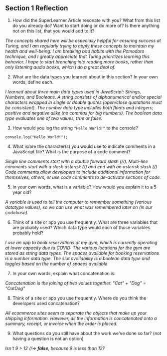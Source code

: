 ## Section 1 Reflection

1. How did the SuperLearner Article resonate with you? What from this list do you already do? Want to start doing or do more of? Is there anything not on this list, that you would add to it?

_The concepts shared here will be especially helpful for ensuring success at Turing, and I am regularly trying to apply these concepts to maintain my health and well-being. I am breaking bad habits with the Pomodoro technique, and I greatly appreciate that Turing prioritizes learning this behavior. I hope to start branching into reading more books, rather than only listening audio books, which I do a great deal of._

2. What are the data types you learned about in this section? In your own words, define each.

_I learned about three main data types used in JavaScript: Strings, Numbers, and Booleans._
_A string consists of alphanumerical and/or special characters wrapped in single or double quotes (open/close quotations must be consistent)._
_The number data type includes both floats and integers; positive and negative alike (no commas for big numbers)._
_The boolean data type evaluates one of two values, true or false._

3. How would you log the string `"Hello World!"` to the console?

`console.log("Hello World!");`

4. What is/are the character(s) you would use to indicate comments in a JavaScript file? What is the purpose of a code comment?

_Single line comments start with a double forward slash (//)._
_Multi-line comments start with a slash asterisk (/*) and end with an asterisk slash (*/)_
_Code comments allow developers to include additional information for themselves, others, or use code comments to de-activate sections of code._

5. In your own words, what is a variable? How would you explain it to a 5 year old?

_A variable is used to tell the computer to remember something (various datatype values), so we can use what was remembered later on (in our codebase)._

6. Think of a site or app you use frequently. What are three variables that are probably used? Which data type would each of those variables probably hold?

_I use an app to book reservations at my gym, which is currently operating at lower capacity due to COVID:_
_The various locations for the gym are stored as string data types._
_The spaces available for booking reservations is a number data type._
_The slot availability is a boolean data type and toggles based on the number of spaces available_

7. In your own words, explain what concatenation is.

_Concatenation is the joining of two values together. "Cat" + "Dog" = "CatDog"_

8. Think of a site or app you use frequently. Where do you think the developers used concatenation?

_All ecommerce sites seem to separate the objects that make up your shipping information. However, all the information is concatenated onto a summary, receipt, or invoice when the order is placed._

9. What questions do you still have about the work we've done so far? (not having a question is not an option)

_Isn't 9 > 12_
_//=> **false**, because 9 is less than 12?_
